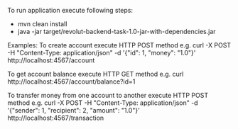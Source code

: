 To run application execute following steps:

- mvn clean install
- java -jar target/revolut-backend-task-1.0-jar-with-dependencies.jar

Examples:
To create account execute HTTP POST method e.g.
curl -X POST -H "Content-Type: application/json" -d '{"id": 1, "money": "1.0"}' http://localhost:4567/account

To get account balance execute HTTP GET method e.g.
curl http://localhost:4567/account/balance?id=1

To transfer money from one account to another execute HTTP POST method e.g.
curl -X POST -H "Content-Type: application/json" -d '{"sender": 1, "recipient": 2, "amount": "1.0"}' http://localhost:4567/transaction